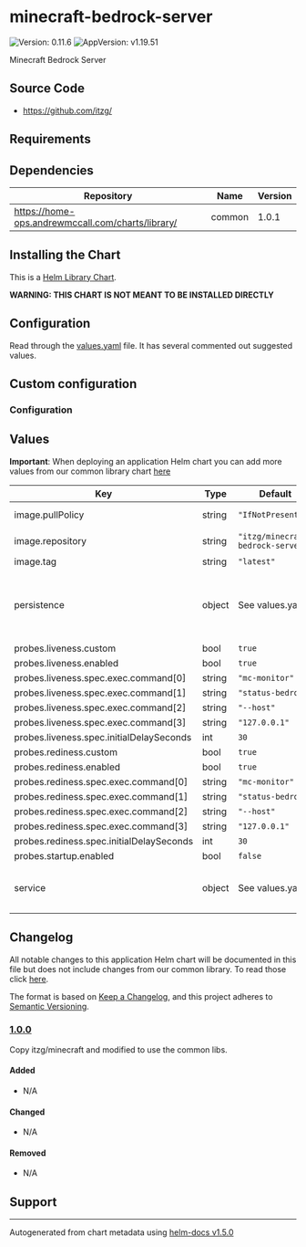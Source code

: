 # minecraft-bedrock-server

![Version: 0.11.6](https://img.shields.io/badge/Version-0.11.6-informational?style=flat-square) ![AppVersion: v1.19.51](https://img.shields.io/badge/AppVersion-v1.19.51-informational?style=flat-square)

Minecraft Bedrock Server

## Source Code

* <https://github.com/itzg/>

## Requirements

## Dependencies

| Repository | Name | Version |
|------------|------|---------|
| https://home-ops.andrewmccall.com/charts/library/ | common | 1.0.1 |

## Installing the Chart

This is a [Helm Library Chart](https://helm.sh/docs/topics/library_charts/#helm).

**WARNING: THIS CHART IS NOT MEANT TO BE INSTALLED DIRECTLY**

## Configuration

Read through the [values.yaml](./values.yaml) file. It has several commented out suggested values.

## Custom configuration

### Configuration

## Values

**Important**: When deploying an application Helm chart you can add more values from our common library chart [here](https://github.com/k8s-at-home/library-charts/tree/main/charts/stable/common)

| Key | Type | Default | Description |
|-----|------|---------|-------------|
| image.pullPolicy | string | `"IfNotPresent"` | image pull policy |
| image.repository | string | `"itzg/minecraft-bedrock-server"` | image repository |
| image.tag | string | `"latest"` |  |
| persistence | object | See values.yaml | Configure persistence settings for the chart under this key. |
| probes.liveness.custom | bool | `true` |  |
| probes.liveness.enabled | bool | `true` |  |
| probes.liveness.spec.exec.command[0] | string | `"mc-monitor"` |  |
| probes.liveness.spec.exec.command[1] | string | `"status-bedrock"` |  |
| probes.liveness.spec.exec.command[2] | string | `"--host"` |  |
| probes.liveness.spec.exec.command[3] | string | `"127.0.0.1"` |  |
| probes.liveness.spec.initialDelaySeconds | int | `30` |  |
| probes.rediness.custom | bool | `true` |  |
| probes.rediness.enabled | bool | `true` |  |
| probes.rediness.spec.exec.command[0] | string | `"mc-monitor"` |  |
| probes.rediness.spec.exec.command[1] | string | `"status-bedrock"` |  |
| probes.rediness.spec.exec.command[2] | string | `"--host"` |  |
| probes.rediness.spec.exec.command[3] | string | `"127.0.0.1"` |  |
| probes.rediness.spec.initialDelaySeconds | int | `30` |  |
| probes.startup.enabled | bool | `false` |  |
| service | object | See values.yaml | Configures service settings for the chart. |

## Changelog

All notable changes to this application Helm chart will be documented in this file but does not include changes from our common library. To read those click [here](https://github.com/k8s-at-home/library-charts/tree/main/charts/stable/commonREADME.md#Changelog).

The format is based on [Keep a Changelog](https://keepachangelog.com/en/1.0.0/), and this project adheres to [Semantic Versioning](https://semver.org/spec/v2.0.0.html).

### [1.0.0]

Copy itzg/minecraft and modified to use the common libs.

#### Added

- N/A

#### Changed

- N/A

#### Removed

- N/A

[1.0.0]: #1.0.0

## Support

----------------------------------------------
Autogenerated from chart metadata using [helm-docs v1.5.0](https://github.com/norwoodj/helm-docs/releases/v1.5.0)
